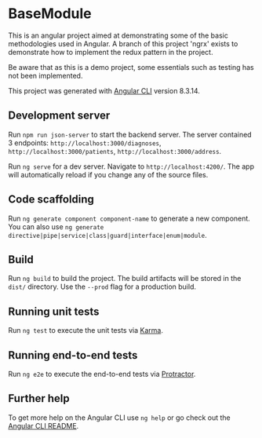 # BaseModule

This is an angular project aimed at demonstrating some of the basic methodologies used in Angular.
A branch of this project 'ngrx' exists to demonstrate how to implement the redux pattern in the project.

Be aware that as this is a demo project, some essentials such as testing has not been implemented.


This project was generated with [Angular CLI](https://github.com/angular/angular-cli) version 8.3.14.

## Development server
Run `npm run json-server` to start the backend server. The server contained 3 endpoints: `http://localhost:3000/diagnoses`, `http://localhost:3000/patients`, `http://localhost:3000/address`.
 
Run `ng serve` for a dev server. Navigate to `http://localhost:4200/`. The app will automatically reload if you change any of the source files.

## Code scaffolding

Run `ng generate component component-name` to generate a new component. You can also use `ng generate directive|pipe|service|class|guard|interface|enum|module`.

## Build

Run `ng build` to build the project. The build artifacts will be stored in the `dist/` directory. Use the `--prod` flag for a production build.

## Running unit tests

Run `ng test` to execute the unit tests via [Karma](https://karma-runner.github.io).

## Running end-to-end tests

Run `ng e2e` to execute the end-to-end tests via [Protractor](http://www.protractortest.org/).

## Further help

To get more help on the Angular CLI use `ng help` or go check out the [Angular CLI README](https://github.com/angular/angular-cli/blob/master/README.md).

